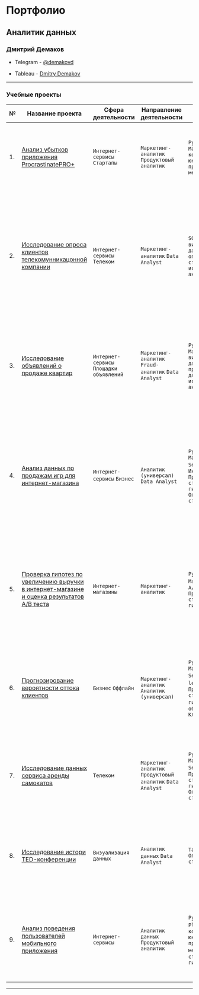 # Портфолио  

## Аналитик данных   

### Дмитрий Демаков
- Telegram - [@demakovd](https://t.me/demakovd )

- Tableau - [Dmitry Demakov](https://public.tableau.com/app/profile/dmitry.demakov/vizzes)
   
---   
   
### Учебные проекты  
   
|     **№**        |     **Название   проекта**      |     **Сфера   деятельности**             |     **Направление   деятельности**    |     **Инструменты,   навыки**         |     **Описание   проекта**     |
|------------------|--------------------------------------------------------------------------------------------------------------------------------------------------|-------------------------------------------------|------------------------------------------------------------------------------------|----------------------------------------------------------------------------------------------------------------------------------------------------------------------------------------------|------------------------------------------------------------------------------------------------------------------------------------------------------------------------------------------------------------------------------------------------------------------------|
|     1.           |     [Анализ убытков приложения ProcrastinatePRO+](https://github.com/halfnoob-halfpro/Portfolio/tree/main/procrastinate_bi)                                                           |     `Интернет-сервисы`    `Стартапы`     |     `Маркетинг-аналитик`    `Продуктовый аналитик`                                                                 |     `Python`    `Pandas`    `Matplotlib`    `когортный анализ`    `юнит-экономика`    `продуктовые метрики`                                                                                                                                                                         |     Задача для маркетингового аналитика развлекательного приложения Procrastinate Pro+. Несмотря на огромные вложения в рекламу, последние несколько месяцев компания терпит убытки. Ваша задача — разобраться в причинах и помочь компании выйти в плюс.                                                                   |
|     2.           |     [Исследование опроса клиентов телекомунникацонной компании](https://github.com/halfnoob-halfpro/Portfolio/tree/main/telecom_nps)                                                           |     `Интернет-сервисы`    `Телеком`     |     `Маркетинг-аналитик`    `Data Analyst`            |     `SQL`    `Tableau`    `визуализация данных`    `описательная статистика`    `исследовательский анализ данных`                                                                                                                                                                     |     Для телекоммуникационной компании определён текущий уровень потребительской лояльности на основе данных опроса выгруженных из базы SQLite. Подготовлен дашборд с результатами исследования, содержащий информацию о распределении участников опроса по возрасту и полу, распределении старых и новых пользователей, активности пользователей по городам, наиболее и наименее лояльных к сервису группах пользователей, клиентах-сторонниках и общем NPS среди всех опрошенных.                                                                 |
|     3.           |     [Исследование объявлений о продаже квартир](https://github.com/halfnoob-halfpro/Portfolio/tree/main/real_estate)                                                           |     `Интернет-сервисы`    `Площадки объявлений`     |     `Маркетинг-аналитик`    `Fraud-аналитик`     `Data Analyst`            |     `Python`    `Pandas`    `Matplotlib`    `визуализация данных`     `предобработка данных`    `исследовательский анализ данных`                                                                                                                                                                     |     На основе данных сервиса Яндекс.Недвижимость определена рыночная стоимость объектов недвижимости разного типа, типичные параметры квартир, в зависимости от удаленности от центра. Проведена предобработка данных. Добавлены новые данные. Построены гистограммы, боксплоты, диаграммы рассеивания.                                                                 |
|     4.           |     [Анализ данных по продажам игр для интернет-магазина](https://github.com/halfnoob-halfpro/Portfolio/tree/main/da_games)                                                           |     `Интернет-сервисы`    `Бизнес`   |  `Аналитик (универсал)` `Data Analyst`  |   `Python` `Pandas` `Matplotlib` `Seaborn` `Бизнес` `Интернет-сервисы` `Проверка статистических гипотез` `Описательная статистика`                                                                                                                                                                     |     Для интернет-магазина «Стримчик», который продаёт по всему миру компьютерные игры, необходимо выявить определяющие успешность игры закономерности. Это позволит сделать ставку на потенциально популярный продукт и спланировать рекламные кампании. Для исследования используются полученные из открытых источников исторические данные о продажах игр, оценки пользователей и экспертов, жанры и платформы (например, Xbox или PlayStation). |
|     5.           |     [Проверка гипотез по увеличению выручки в интернет-магазине и оценка результатов A/B теста](https://github.com/halfnoob-halfpro/Portfolio/tree/main/ab_test)                       |     `Интернет-магазины`   |  `Маркетинг-аналитик`  |   `Python` `Pandas` `Matplotlib` `SciPy` `A/B-тестирование` `Проверка статистических гипотез`                                                                                                                                                                     |     Сделана приоритизация гипотез по фреймворкам ICE и RICE. Проведён анализ результатов A/B-теста, построены графики кумулятивной выручки, среднего чека, конверсии по группам, а затем посчитана статистическая значимость различий конверсий и средних чеков по сырым и очищенным данным. На основании анализа было принято решение о нецелесообразности дальнейшего проведения теста. |
|     6.           |     [Прогнозирование вероятности оттока клиентов](https://github.com/halfnoob-halfpro/Portfolio/tree/main/ml_gym)                       |     `Бизнес` `Оффлайн`   |  `Маркетинг-аналитик` `Аналитик (универсал)`  |   `Python` `Pandas` `Matplotlib` `Seaborn` `Scikit-learn` `SciPy` `Проверка статистических гипотез` `Машинное обучение` `Кластеризация`                                                                                                                                                                     |     В данном проекте использовано машинное обучение. Спрогнозирована вероятность оттока (на уровне следующего месяца) для каждого клиента; сформированы типичные портреты пользователей: выделены наиболее яркие группы, охарактеризованы их основные свойства; проанализированы основные признаки, наиболее сильно влияющие на отток. |
|     7.           |     [Исследование данных сервиса аренды самокатов](https://github.com/halfnoob-halfpro/Portfolio/tree/main/scooters_st)                       |     `Телеком`   |  `Маркетинг-аналитик` `Продуктовый аналитик` `Data Analyst`  |   `Python` `Pandas` `Matplotlib` `Seaborn` `SciPy` `Проверка статистических гипотез` `Описательная статистика`                                                                                                                                                                     |     Проведен предварительный анализ использования тарифов на выборке клиентов сервиса самокатов, проанализировано поведение клиентов при использовании услуг. Проведена предобработка данных, их анализ. Проверены статистические гипотезы на основе имеющихся данных. |
|     8.           |     [Исследование истори TED-конференции](https://github.com/halfnoob-halfpro/Portfolio/blob/main/ted_research/README.md)                       |     `Визуализация данных`   |  `Аналитик данных` `Data Analyst`  |   `Tableau` `Описательная статистика`                                                                                                                                                                     |     Проведён статистический анализ открытых данных TED-конференций, проанализированы предпочтения зрителей и вопросы, поднимаемые приглашенными авторами. Исследована динамика развития конференции, охват по странам и характерные региональные особенности. |
|     9.           |     [Анализ поведения пользователей мобильного приложения](https://github.com/halfnoob-halfpro/Portfolio/blob/main/mobile/README.md)                       |     `Интернет-сервисы`   |  `Аналитик данных` `Продуктовый аналитик`  |   `Python`    `Pandas` `Plotly` `SciPy` `когортный анализ`  `юнит-экономика`    `продуктовые метрики`   `Проверка статистических гипотез`                                                                                                                                                                   |     Проведён статистический анализ открытых данных TED-конференций, проанализированы предпочтения зрителей и вопросы, поднимаемые приглашенными авторами. Исследована динамика развития конференции, охват по странам и характерные региональные особенности. |

   
---    

